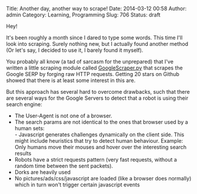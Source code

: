 Title: Another day, another way to scrape!
Date: 2014-03-12 00:58
Author: admin
Category: Learning, Programming
Slug: 706
Status: draft

Hey!

It's been roughly a month since I dared to type some words. This time
I'll look into scraping. Surely nothing new, but I actually found
another method (Or let's say, I decided to use it, I barely found it
myself).

You probably all know (a tad of sarcasm for the unprepared) that I've
written a little scraping module called
[GoogleScraper.py](https://github.com/NikolaiT/GoogleScraper "GoogleScraper.py")
that scrapes the Google SERP by forging raw HTTP requests. Getting 20
stars on Github showed that there is at least some interest in this are.

But this approach has several hard to overcome drawbacks, such that
there are several ways for the Google Servers to detect that a robot is
using their search engine:

<ul>
<li>
The User-Agent is not one of a browser.

</li>
<li>
The search params are not identical to the ones that browser used by a
human sets:

</li>
-   Javascript generates challenges dynamically on the client side. This
    might include heuristics that try to detect human behaviour.
    Example: Only humans move their mouses and hover over the
    interesting search results

<li>
Robots have a strict requests pattern (very fast requests, without a
random time between the sent packets).

</li>
<li>
Dorks are heavily used

</li>
<li>
No pictures/ads/css/javascript are loaded (like a browser does normally)
which in turn won't trigger certain javascript events

</li>
</ul>

